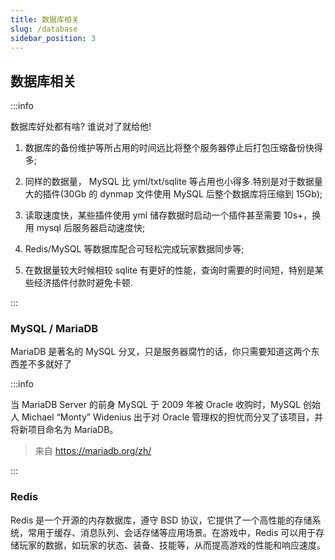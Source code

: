 ```yaml
---
title: 数据库相关
slug: /database
sidebar_position: 3
---
```


## 数据库相关

:::info

数据库好处都有啥? 谁说对了就给他!

1. 数据库的备份维护等所占用的时间远比将整个服务器停止后打包压缩备份快得多;

2. 同样的数据量， MySQL 比 yml/txt/sqlite 等占用也小得多.特别是对于数据量大的插件(30Gb 的 dynmap 文件使用 MySQL 后整个数据库将压缩到 15Gb);

3. 读取速度快，某些插件使用 yml 储存数据时启动一个插件甚至需要 10s+，换用 mysql 后服务器启动速度快;

4. Redis/MySQL 等数据库配合可轻松完成玩家数据同步等;

5. 在数据量较大时候相较 sqlite 有更好的性能，查询时需要的时间短，特别是某些经济插件付款时避免卡顿.

:::

### MySQL / MariaDB

MariaDB 是著名的 MySQL 分叉，只是服务器腐竹的话，你只需要知道这两个东西差不多就好了

:::info

当 MariaDB Server 的前身 MySQL 于 2009 年被 Oracle 收购时，MySQL 创始人 Michael “Monty” Widenius 出于对 Oracle 管理权的担忧而分叉了该项目，并将新项目命名为 MariaDB。

> 来自 https://mariadb.org/zh/

:::

### Redis

Redis 是一个开源的内存数据库，遵守 BSD 协议，它提供了一个高性能的存储系统，常用于缓存、消息队列、会话存储等应用场景。在游戏中，Redis 可以用于存储玩家的数据，如玩家的状态、装备、技能等，从而提高游戏的性能和响应速度。

